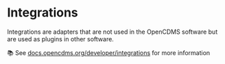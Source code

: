 # Integrations

Integrations are adapters that are not used in the OpenCDMS software but are
used as plugins in other software.

📚 See [docs.opencdms.org/developer/integrations][integrations] for more information

[integrations]: https://docs.opencdms.org/developer/integrations
